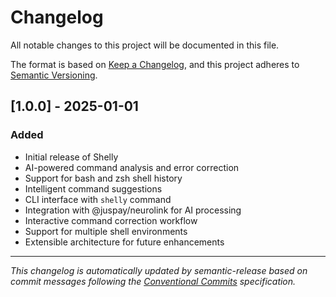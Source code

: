 # Changelog

All notable changes to this project will be documented in this file.

The format is based on [Keep a Changelog](https://keepachangelog.com/en/1.0.0/),
and this project adheres to [Semantic Versioning](https://semver.org/spec/v2.0.0.html).

## [1.0.0] - 2025-01-01

### Added

- Initial release of Shelly
- AI-powered command analysis and error correction
- Support for bash and zsh shell history
- Intelligent command suggestions
- CLI interface with `shelly` command
- Integration with @juspay/neurolink for AI processing
- Interactive command correction workflow
- Support for multiple shell environments
- Extensible architecture for future enhancements

---

_This changelog is automatically updated by semantic-release based on commit messages following the [Conventional Commits](https://www.conventionalcommits.org/) specification._

